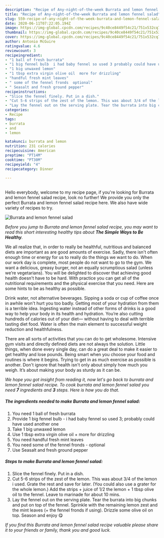 ```yaml
---
description: "Recipe of Any-night-of-the-week Burrata and lemon fennel salad"
title: "Recipe of Any-night-of-the-week Burrata and lemon fennel salad"
slug: 559-recipe-of-any-night-of-the-week-burrata-and-lemon-fennel-salad
date: 2020-06-11T07:22:05.194Z
image: https://img-global.cpcdn.com/recipes/9c40ce8449f54c21/751x532cq70/burrata-and-lemon-fennel-salad-recipe-main-photo.jpg
thumbnail: https://img-global.cpcdn.com/recipes/9c40ce8449f54c21/751x532cq70/burrata-and-lemon-fennel-salad-recipe-main-photo.jpg
cover: https://img-global.cpcdn.com/recipes/9c40ce8449f54c21/751x532cq70/burrata-and-lemon-fennel-salad-recipe-main-photo.jpg
author: Antonio McGuire
ratingvalue: 4.6
reviewcount: 3
recipeingredient:
- "1 ball of fresh burrata"
- "1 big fennel bulb  i had baby fennel so used 3 probably could have used another one"
- "1 big unwaxed lemon"
- "1 tbsp extra virgin olive oil  more for drizzling"
- "handful fresh mint leaves"
- " some of the fennel fronds  optional"
- " Seasalt and fresh ground pepper"
recipeinstructions:
- "Slice the fennel finely. Put in a dish."
- "Cut 5-6 strips of the zest of the lemon. This was about 3/4 of the lemon i used. Grate the rest and save for later. (You could also use a grater for the whole lemon.) Add the strips + juice of 1/2 the lemon + 1 tbsp olive oil to the fennel. Leave to marinade for about 10 mins."
- "Lay the fennel out on the serving plate. Tear the burrata into big chunks and put on top of the fennel. Sprinkle with the remaining lemon zest and the mint leaves (+ the fennel fronds if using). Drizzle some olive oil on top. Season and enjoy 😋"
categories:
- Recipe
tags:
- burrata
- and
- lemon

katakunci: burrata and lemon 
nutrition: 231 calories
recipecuisine: American
preptime: "PT14M"
cooktime: "PT30M"
recipeyield: "4"
recipecategory: Dinner

---
```

<br>
Hello everybody, welcome to my recipe page, if you're looking for Burrata and lemon fennel salad recipe, look no further! We provide you only the perfect Burrata and lemon fennel salad recipe here. We also have wide variety of recipes to try.
<br>


![Burrata and lemon fennel salad](https://img-global.cpcdn.com/recipes/9c40ce8449f54c21/751x532cq70/burrata-and-lemon-fennel-salad-recipe-main-photo.jpg)

<i>Before you jump to Burrata and lemon fennel salad recipe, you may want to read this short interesting healthy tips about <strong>The Simple Ways to Be Healthy</strong>.</i>

We all realize that, in order to really be healthful, nutritious and balanced diets are important as are good amounts of exercise. Sadly, there isn't often enough time or energy for us to really do the things we want to do. When our work day is complete, most people do not want to go to the gym. We want a delicious, greasy burger, not an equally scrumptious salad (unless we’re vegetarians). You will be delighted to discover that achieving good health doesn't have to be hard. With practice you can get all of the nutritional requirements and the physical exercise that you need. Here are some hints to be as healthy as possible.

Drink water, not alternative beverages. Sipping a soda or cup of coffee once in awhile won't hurt you too badly. Getting most of your hydration from them is a terrible idea. Ingesting water instead of other forms of drinks is a good way to help your body in its health and hydration. You’re also cutting hundreds of calories out of your diet— without having to deal with terrible tasting diet food. Water is often the main element to successful weight reduction and healthfulness.

There are all sorts of activities that you can do to get wholesome. Intensive gym visits and directly defined diets are not always the solution. Little things, when done every single day, can do a great deal to make it easier to get healthy and lose pounds. Being smart when you choose your food and routines is where it begins. Trying to get in as much exercise as possible is another. Don't ignore that health isn't only about simply how much you weigh. It’s about making your body as sturdy as it can be. 


<i>We hope you got insight from reading it, now let's go back to burrata and lemon fennel salad recipe. To cook burrata and lemon fennel salad you need <strong>7</strong> ingredients and <strong>3</strong> steps. Here is how you do that.
</i>

##### The ingredients needed to make Burrata and lemon fennel salad:

1. You need 1 ball of fresh burrata
1. Provide 1 big fennel bulb - i had baby fennel so used 3; probably could have used another one
1. Take 1 big unwaxed lemon
1. Use 1 tbsp extra virgin olive oil + more for drizzling
1. You need handful fresh mint leaves
1. You need  some of the fennel fronds - optional
1. Use  Seasalt and fresh ground pepper


##### Steps to make Burrata and lemon fennel salad:

1. Slice the fennel finely. Put in a dish.
1. Cut 5-6 strips of the zest of the lemon. This was about 3/4 of the lemon i used. Grate the rest and save for later. (You could also use a grater for the whole lemon.) Add the strips + juice of 1/2 the lemon + 1 tbsp olive oil to the fennel. Leave to marinade for about 10 mins.
1. Lay the fennel out on the serving plate. Tear the burrata into big chunks and put on top of the fennel. Sprinkle with the remaining lemon zest and the mint leaves (+ the fennel fronds if using). Drizzle some olive oil on top. Season and enjoy 😋


<i>If you find this Burrata and lemon fennel salad recipe valuable please share it to your friends or family, thank you and good luck.</i>
